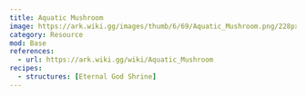 ```yaml
---
title: Aquatic Mushroom
image: https://ark.wiki.gg/images/thumb/6/69/Aquatic_Mushroom.png/228px-Aquatic_Mushroom.png
category: Resource
mod: Base
references:
  - url: https://ark.wiki.gg/wiki/Aquatic_Mushroom
recipes:
  - structures: [Eternal God Shrine]
---
```


